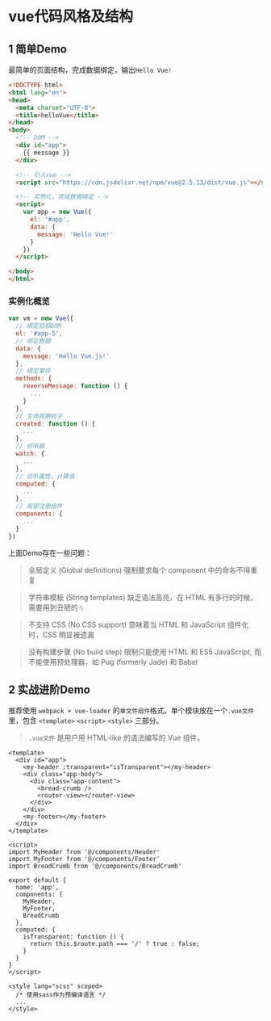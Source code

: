 # vue代码风格及结构

<!-- toc -->

## 1 简单Demo

最简单的页面结构，完成数据绑定，输出`Hello Vue!`

```html
<!DOCTYPE html>
<html lang="en">
<head>
  <meta charset="UTF-8">
  <title>helloVue</title>
</head>
<body>
  <!-- DOM -->
  <div id="app">
    {{ message }}
  </div>

  <!-- 引入vue -->
  <script src="https://cdn.jsdelivr.net/npm/vue@2.5.13/dist/vue.js"></script>

  <!-- 实例化，完成数据绑定 -->
  <script>
    var app = new Vue({
      el: '#app',
      data: {
        message: 'Hello Vue!'
      }
    })
  </script>

</body>
</html>
```

### 实例化概览

```js
var vm = new Vue({
  // 绑定目标DOM
  el: '#app-5',
  // 绑定数据
  data: {
    message: 'Hello Vue.js!'
  },
  // 绑定事件
  methods: {
    reverseMessage: function () {
      ...
    }
  },
  // 生命周期钩子
  created: function () {
    ...
  },
  // 侦听器
  watch: {
    ...
  },
  // 侦听属性，计算值
  computed: {
    ...
  },
  // 局部注册组件
  components: {
    ...
  }
})
```

上面Demo存在一些问题：

> 全局定义 (Global definitions) 强制要求每个 component 中的命名不得重复

> 字符串模板 (String templates) 缺乏语法高亮，在 HTML 有多行的时候，需要用到丑陋的 `\`

> 不支持 CSS (No CSS support) 意味着当 HTML 和 JavaScript 组件化时，CSS 明显被遗漏

> 没有构建步骤 (No build step) 限制只能使用 HTML 和 ES5 JavaScript, 而不能使用预处理器，如 Pug (formerly Jade) 和 Babel

## 2 实战进阶Demo

推荐使用 `webpack + vue-loader` 的`单文件组件`格式。单个模块放在一个`.vue文件`里，包含 `<template>` `<script>` `<style>` 三部分。

> `.vue文件` 是用户用 HTML-like 的语法编写的 Vue 组件。

```vue
<template>
  <div id="app">
    <my-header :transparent="isTransparent"></my-header>
    <div class="app-body">
      <div class="app-content">
        <bread-crumb />
        <router-view></router-view>
      </div>
    </div>
    <my-footer></my-footer>
  </div>
</template>

<script>
import MyHeader from '@/components/Header'
import MyFooter from '@/components/Footer'
import BreadCrumb from '@/components/BreadCrumb'

export default {
  name: 'app',
  components: {
    MyHeader,
    MyFooter,
    BreadCrumb
  },
  computed: {
    isTransparent: function () {
      return this.$route.path === '/' ? true : false;
    }
  }
}
</script>

<style lang="scss" scoped>
  /* 使用sass作为预编译语言 */
  ...
</style>
```
